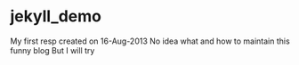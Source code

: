 jekyll_demo
===========

My first resp created on 16-Aug-2013
No idea what and how to maintain this funny blog
But I will try 
